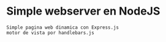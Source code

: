 # Simple webserver en NodeJS

```
Simple pagina web dinamica con Express.js
motor de vista por handlebars.js

```